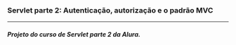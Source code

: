 <h3> Servlet parte 2: Autenticação, autorização e o padrão MVC</h3>
<hr>

<h5>Projeto do curso de Servlet parte 2 da Alura.</h5>